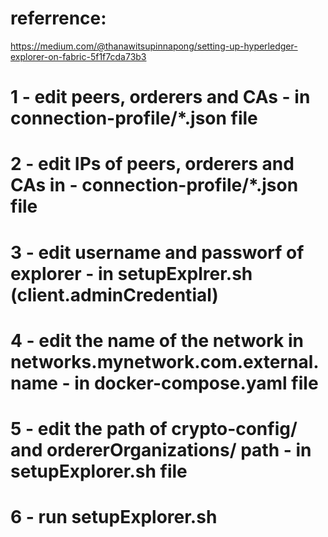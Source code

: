 # referrence:
https://medium.com/@thanawitsupinnapong/setting-up-hyperledger-explorer-on-fabric-5f1f7cda73b3

# 1 - edit peers, orderers and CAs - in connection-profile/*.json file

# 2 - edit IPs of peers, orderers and CAs in - connection-profile/*.json file

# 3 - edit username and passworf of explorer - in setupExplrer.sh (client.adminCredential)

# 4 - edit the name of the network in networks.mynetwork.com.external.name - in docker-compose.yaml file

# 5 - edit the path of crypto-config/ and ordererOrganizations/ path - in setupExplorer.sh file

# 6 - run setupExplorer.sh
